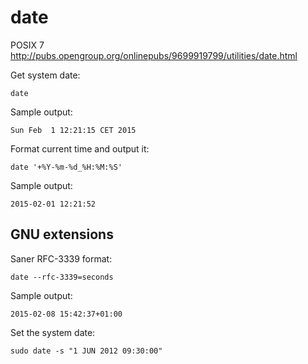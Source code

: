 # date

POSIX 7 <http://pubs.opengroup.org/onlinepubs/9699919799/utilities/date.html>

Get system date:

    date

Sample output:

    Sun Feb  1 12:21:15 CET 2015

Format current time and output it:

    date '+%Y-%m-%d_%H:%M:%S'

Sample output:

    2015-02-01 12:21:52

## GNU extensions

Saner RFC-3339 format:

    date --rfc-3339=seconds

Sample output:

    2015-02-08 15:42:37+01:00

Set the system date:

    sudo date -s "1 JUN 2012 09:30:00"
